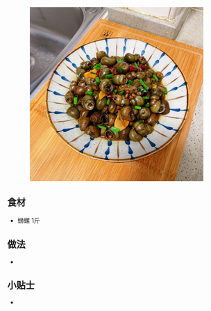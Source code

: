 <div align='center'><img src="./爆炒蛳螺.png" style="width:400px;" /></div>



## 食材

- 蛳螺  1斤



## 做法

- 



## 小贴士

- 

